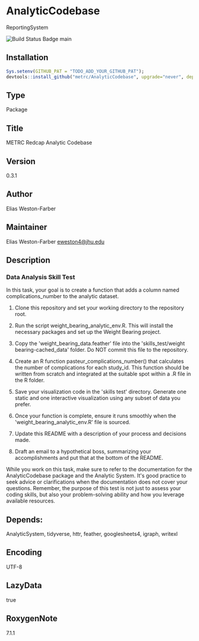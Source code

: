 # AnalyticCodebase
ReportingSystem

![Build Status Badge main](https://github.com/metrc/AnalyticCodebase/actions/workflows/build-main-releases.yml/badge.svg)

## Installation

```R
Sys.setenv(GITHUB_PAT = "TODO_ADD_YOUR_GITHUB_PAT");
devtools::install_github("metrc/AnalyticCodebase", upgrade="never", dependencies="Depends");
```

## Type
Package

## Title
METRC Redcap Analytic Codebase

## Version
0.3.1

## Author
Elias Weston-Farber

## Maintainer
Elias Weston-Farber <eweston4@jhu.edu>

## Description

### Data Analysis Skill Test

In this task, your goal is to create a function that adds a column named complications_number to the analytic dataset.

1. Clone this repository and set your working directory to the repository root.

2. Run the script weight_bearing_analytic_env.R. This will install the necessary packages and set up the Weight Bearing project.

3. Copy the 'weight_bearing_data.feather' file into the 'skills_test/weight bearing-cached_data' folder. Do NOT commit this file to the repository.

4. Create an R function pasteur_complications_number() that calculates the number of complications for each study_id. This function should be written from scratch and integrated at the suitable spot within a .R file in the R folder.

5. Save your visualization code in the 'skills test' directory. Generate one static and one interactive visualization using any subset of data you prefer.

6. Once your function is complete, ensure it runs smoothly when the 'weight_bearing_analytic_env.R' file is sourced.

7. Update this README with a description of your process and decisions made.

8. Draft an email to a hypothetical boss, summarizing your accomplishments and put that at the bottom of the README.

While you work on this task, make sure to refer to the documentation for the AnalyticCodebase package and the Analytic System. It's good practice to seek advice or clarifications when the documentation does not cover your questions. Remember, the purpose of this test is not just to assess your coding skills, but also your problem-solving ability and how you leverage available resources.

## Depends:
  AnalyticSystem,
  tidyverse,
  httr,
  feather,
  googlesheets4,
  igraph,
  writexl

## Encoding
UTF-8

## LazyData
true

## RoxygenNote
7.1.1
